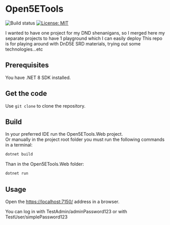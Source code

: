 # Open5ETools

![Build status](https://github.com/Externius/Open5ETools/actions/workflows/main.yml/badge.svg)
[![License: MIT](https://img.shields.io/badge/License-MIT-green.svg)](https://opensource.org/licenses/MIT)

I wanted to have one project for my DND shenanigans, so I merged here my separate projects to have 1 playground which I can easily deploy
This repo is for playing around with DnD5E SRD materials, trying out some technologies...etc

## Prerequisites

You have .NET 8 SDK installed.

## Get the code

Use `git clone` to clone the repository.

## Build

In your preferred IDE run the Open5ETools.Web project.  
Or manually in the project root folder you must run the following commands in a terminal:

``` bash
dotnet build
```

Than in the Open5ETools.Web folder:

``` bash
dotnet run
```

## Usage

Open the <https://localhost:7150/> address in a browser.

You can log in with TestAdmin/adminPassword123 or with TestUser/simplePassword123
